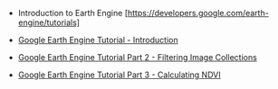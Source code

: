 - Introduction to Earth Engine [https://developers.google.com/earth-engine/tutorials]

- [Google Earth Engine Tutorial - Introduction](https://www.youtube.com/watch?v=uHtehTSw7vg)
- [Google Earth Engine Tutorial Part 2 - Filtering Image Collections](https://www.youtube.com/watch?v=yHcP97gBi0Q)
- [Google Earth Engine Tutorial Part 3 - Calculating NDVI](https://www.youtube.com/watch?v=yUnZwWBGxfg)